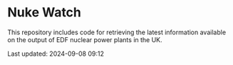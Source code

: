 # Nuke Watch

This repository includes code for retrieving the latest information available on the output of EDF nuclear power plants in the UK.

Last updated: 2024-09-08 09:12